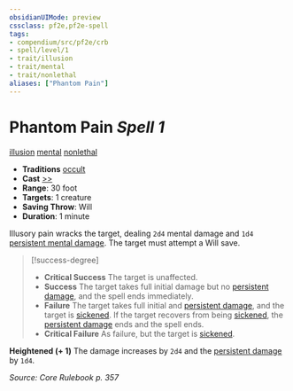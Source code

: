 ```yaml
---
obsidianUIMode: preview
cssclass: pf2e,pf2e-spell
tags:
- compendium/src/pf2e/crb
- spell/level/1
- trait/illusion
- trait/mental
- trait/nonlethal
aliases: ["Phantom Pain"]
---
```

# Phantom Pain *Spell 1*   
[illusion](illusion.md "Illusion School Trait")  [mental](mental.md "Mental Effect Trait")  [nonlethal](nonlethal.md "Nonlethal Weapon Trait")  

- **Traditions** [occult](occult.md "Occult Tradition Trait")
- **Cast** [>>](chapter-9-playing-the-game.md#Actions "Two-Action") 
- **Range**: 30 foot
- **Targets**: 1 creature
- **Saving Throw**: Will
- **Duration**: 1 minute

Illusory pain wracks the target, dealing `2d4` mental damage and `1d4` [persistent mental damage](conditions.md#Persistent%20Damage). The target must attempt a Will save.

> [!success-degree] 
> - **Critical Success** The target is unaffected.
> - **Success** The target takes full initial damage but no [persistent damage](conditions.md#Persistent%20Damage), and the spell ends immediately.
> - **Failure** The target takes full initial and [persistent damage](conditions.md#Persistent%20Damage), and the target is [sickened](conditions.md#Sickened). If the target recovers from being [sickened](conditions.md#Sickened), the [persistent damage](conditions.md#Persistent%20Damage) ends and the spell ends.
> - **Critical Failure** As failure, but the target is [sickened](conditions.md#Sickened).

**Heightened (+ 1)** The damage increases by `2d4` and the [persistent damage](conditions.md#Persistent%20Damage) by `1d4`.

*Source: Core Rulebook p. 357*